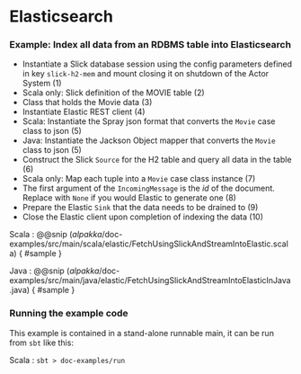 # Elasticsearch

### Example: Index all data from an RDBMS table into Elasticsearch

- Instantiate a Slick database session using the config parameters defined in key `slick-h2-mem` 
and mount closing it on shutdown of the Actor System (1)
- Scala only: Slick definition of the MOVIE table (2)
- Class that holds the Movie data (3)
- Instantiate Elastic REST client (4)
- Scala: Instantiate the Spray json format that converts the `Movie` case class to json (5)
- Java: Instantiate the Jackson Object mapper that converts the `Movie` class to json (5)
- Construct the Slick `Source` for the H2 table and query all data in the table (6)
- Scala only: Map each tuple into a `Movie` case class instance (7)
- The first argument of the `IncomingMessage` is the *id* of the document. Replace with `None` if you would Elastic to generate one (8)
- Prepare the Elastic `Sink` that the data needs to be drained to (9)
- Close the Elastic client upon completion of indexing the data (10)

Scala
: @@snip ($alpakka$/doc-examples/src/main/scala/elastic/FetchUsingSlickAndStreamIntoElastic.scala) { #sample }

Java
: @@snip ($alpakka$/doc-examples/src/main/java/elastic/FetchUsingSlickAndStreamIntoElasticInJava.java) { #sample }

### Running the example code

This example is contained in a stand-alone runnable main, it can be run
 from `sbt` like this:
 

Scala
:   ```
    sbt
    > doc-examples/run
    ```
